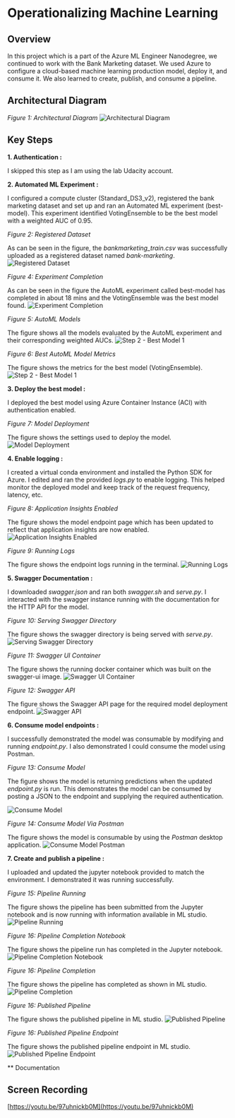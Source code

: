 # Operationalizing Machine Learning

## Overview
In this project which is a part of the Azure ML Engineer Nanodegree, we continued to work with the Bank Marketing dataset.
We used Azure to configure a cloud-based machine learning production model, deploy it, and consume it. We also learned 
to create, publish, and consume a pipeline.

## Architectural Diagram
*Figure 1: Architectural Diagram*
![Architectural Diagram](Screenshots/Architecture.png)

## Key Steps
**1. Authentication :** 

I skipped this step as I am using the lab Udacity account.

**2. Automated ML Experiment :** 

I configured a compute cluster (Standard_DS3_v2), registered the bank marketing dataset
and set up and ran an Automated ML experiment (best-model). This experiment identified VotingEnsemble to be the best 
model with a weighted AUC of 0.95. 

*Figure 2: Registered Dataset*

As can be seen in the figure, the *bankmarketing_train.csv* was successfully uploaded as a registered dataset named 
*bank-marketing*.
![Registered Dataset](Screenshots/Fig1.png)

*Figure 4: Experiment Completion*

As can be seen in the figure the AutoML experiment called best-model has completed in about 18 mins and the VotingEnsemble
was the best model found.
![Experiment Completion](Screenshots/Fig2.png)

*Figure 5: AutoML Models*

The figure shows all the models evaluated by the AutoML experiment and their corresponding weighted AUCs.
![Step 2 - Best Model 1](Screenshots/Fig3.png)

*Figure 6: Best AutoML Model Metrics*

The figure shows the metrics for the best model (VotingEnsemble). 
![Step 2 - Best Model 1](Screenshots/Fig4.png)

**3. Deploy the best model :** 

I deployed the best model using Azure Container Instance (ACI) with authentication enabled. 

*Figure 7: Model Deployment*

The figure shows the settings used to deploy the model.
![Model Deployment](Screenshots/Fig5.png)

**4. Enable logging :**

I created a virtual conda environment and installed the Python SDK for Azure.
I edited and ran the provided *logs.py* to enable logging. This helped monitor the deployed model and keep track of the
request frequency, latency, etc.

*Figure 8: Application Insights Enabled*

The figure shows the model endpoint page which has been updated to reflect that application insights are now enabled.
![Application Insights Enabled](Screenshots/Fig6.png)

*Figure 9: Running Logs*

The figure shows the endpoint logs running in the terminal.
![Running Logs](Screenshots/Fig7.png)

**5. Swagger Documentation :**

I downloaded *swagger.json* and ran both *swagger.sh* and *serve.py*. I interacted
with the swagger instance running with the documentation for the HTTP API for the model.

*Figure 10: Serving Swagger Directory*

The figure shows the swagger directory is being served with *serve.py*.
![Serving Swagger Directory](Screenshots/Fig8.png)

*Figure 11: Swagger UI Container*

The figure shows the running docker container which was built on the swagger-ui image.
![Swagger UI Container](Screenshots/Fig9.png)

*Figure 12: Swagger API*

The figure shows the Swagger API page for the required model deployment endpoint.
![Swagger API](Screenshots/Fig10.png)

**6. Consume model endpoints :**

I successfully demonstrated the model was consumable by modifying and running *endpoint.py*. I also demonstrated I 
could consume the model using Postman.

*Figure 13: Consume Model*

The figure shows the model is returning predictions when the updated *endpoint.py* is run. This demonstrates the model can be 
consumed by posting a JSON to the endpoint and supplying the required authentication.

![Consume Model](Screenshots/Fig11.png)

*Figure 14: Consume Model Via Postman*

The figure shows the model is consumable by using the *Postman* desktop application.
![Consume Model Postman](Screenshots/Fig12.png)

**7. Create and publish a pipeline :** 

I uploaded and updated the jupyter notebook provided to match the environment. I 
demonstrated it was running successfully.

*Figure 15: Pipeline Running*

The figure shows the pipeline has been submitted from the Jupyter notebook and is now running with information available in ML studio. 
![Pipeline Running](Screenshots/Fig13.png)

*Figure 16: Pipeline Completion Notebook*

The figure shows the pipeline run has completed in the Jupyter notebook.
![Pipeline Completion Notebook](Screenshots/Fig14.png)

*Figure 16: Pipeline Completion*

The figure shows the pipeline has completed as shown in ML studio.
![Pipeline Completion](Screenshots/Fig15.png)

*Figure 16: Published Pipeline*

The figure shows the published pipeline in ML studio.
![Published Pipeline](Screenshots/Fig15.png)

*Figure 16: Published Pipeline Endpoint*

The figure shows the published pipeline endpoint in ML studio.
![Published Pipeline Endpoint](Screenshots/Fig16.png)

** Documentation

## Screen Recording
[https://youtu.be/97uhnickb0M](https://youtu.be/97uhnickb0M)


